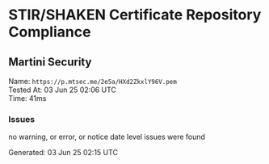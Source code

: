 # STIR/SHAKEN Certificate Repository Compliance

## Martini Security

Name: `https://p.mtsec.me/2e5a/HXd2ZkxlY96V.pem`\
Tested At: 03 Jun 25 02:06 UTC\
Time: 41ms

### Issues

no warning, or error, or notice date level issues were found

Generated: 03 Jun 25 02:15 UTC